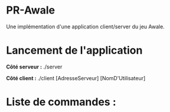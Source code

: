 # PR-Awale
Une implémentation d'une application client/server du jeu Awale.

# Lancement de l'application
**Côté serveur :**
./server

**Côté client :**
./client [AdresseServeur] [NomD'Utilisateur]

# Liste de commandes :
